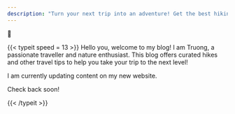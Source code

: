 ```yaml
---
description: "Turn your next trip into an adventure! Get the best hiking tips and plans that you can fit in every itinerary!"
---
```


👋

{{< typeit
speed = 13 >}} Hello you, welcome to my blog! I am Truong, a passionate traveller and nature enthusiast. This blog offers curated hikes and other travel tips to help you take your trip to the next level!

I am currently updating content on my new website.

Check back soon!

{{< /typeit >}}
